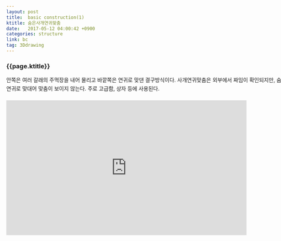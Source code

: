 ```yaml
---
layout: post
title:  basic construction(1)
ktitle: 숨은사개연귀맞춤
date:   2017-05-12 04:00:42 +0900
categories: structure
link: bc
tag: 3Ddrawing
---
```


<div style="width:900px; margin:0px auto">

<h3>
	{{page.ktitle}}
</h3>

<p style="line-height: 160%">안쪽은 여러 갈래의 주먹장을 내어 물리고 바깥쪽은 연귀로 맞댄 결구방식이다.
사개연귀맞춤은 외부에서 짜임이 확인되지만, 숨은사개연귀맞춤은 바깥쪽을 연귀로 맞대어
맞춤이 보이지 않는다. 주로 고급함, 상자 등에 사용된다.</p>	
</div>	

<div style="text-align:center; margin:20px 0px 30px 0px; display: block;">

<iframe width="640" height="360" src="https://www.youtube.com/embed/4eotnpiAL94" frameborder="0" gesture="media" allow="encrypted-media" allowfullscreen></iframe>

</div>